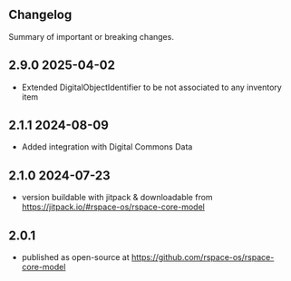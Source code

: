 ## Changelog

Summary of important or breaking changes.

## 2.9.0 2025-04-02
- Extended DigitalObjectIdentifier to be not associated to any inventory item

## 2.1.1 2024-08-09
- Added integration with Digital Commons Data

## 2.1.0 2024-07-23
- version buildable with jitpack & downloadable from https://jitpack.io/#rspace-os/rspace-core-model

## 2.0.1
- published as open-source at https://github.com/rspace-os/rspace-core-model

